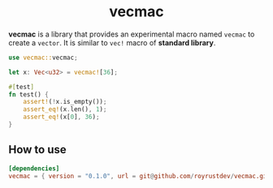 <h1 align="center">vecmac</h1>

**vecmac** is a library that provides an experimental macro named `vecmac` to create a `vector`. It is similar to `vec!` macro of **standard library**.

```rust
use vecmac::vecmac;

let x: Vec<u32> = vecmac![36];

#[test]
fn test() {
    assert!(!x.is_empty());
    assert_eq!(x.len(), 1);
    assert_eq!(x[0], 36);
}
```

## How to use

```toml
[dependencies]
vecmac = { version = "0.1.0", url = git@github.com/royrustdev/vecmac.git}
```
